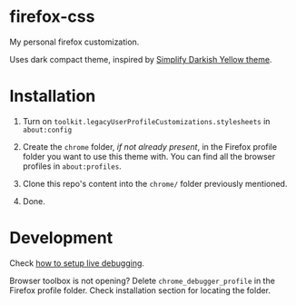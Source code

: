 # firefox-css
My personal firefox customization.

Uses dark compact theme, inspired by [Simplify Darkish Yellow theme](https://github.com/CristianDragos/FirefoxThemes).

# Installation

1. Turn on `toolkit.legacyUserProfileCustomizations.stylesheets` in `about:config`

2. Create the `chrome` folder, _if not already present_, in the Firefox profile folder you want to use this theme with. You can find all the browser profiles in `about:profiles`.

3. Clone this repo's content into the `chrome/` folder previously mentioned.

4. Done.

# Development
Check [how to setup live debugging](https://old.reddit.com/r/FirefoxCSS/comments/73dvty/tutorial_how_to_create_and_livedebug_userchromecss/).

Browser toolbox is not opening? Delete `chrome_debugger_profile` in the Firefox profile folder. Check installation section for locating the folder.